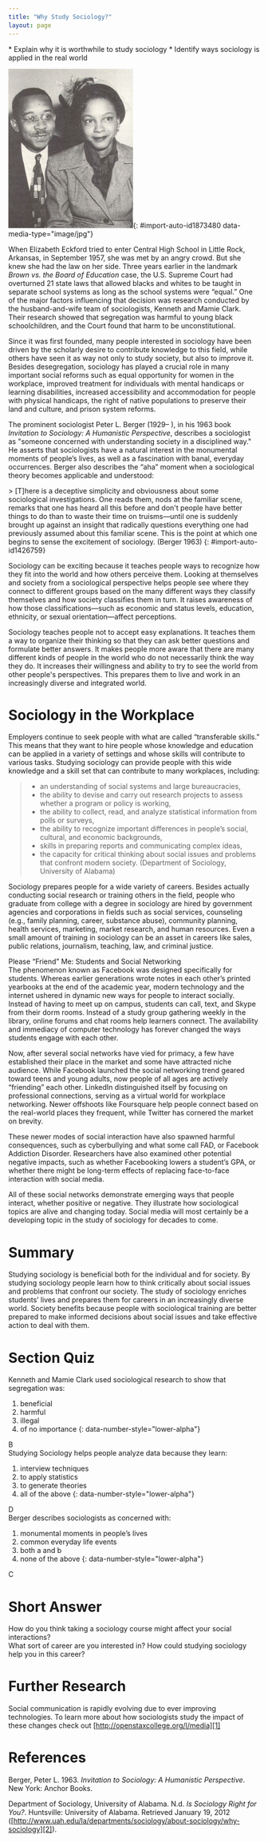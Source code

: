 ```yaml
---
title: "Why Study Sociology?"
layout: page
---
```



<div data-type="abstract" markdown="1">
* Explain why it is worthwhile to study sociology
* Identify ways sociology is applied in the real world

</div>

 ![Photo (b) shows the sociologists Kenneth and Mamie Clark.](../resources/Figure_01_04_01b.jpg "The research of sociologists Kenneth and Mamie Clark helped the Supreme Court decide to end &#x201C;separate but equal&#x201D; racial segregation in schools in the United States. (Photo courtesy of public domain)"){: #import-auto-id1873480 data-media-type="image/jpg"}

When Elizabeth Eckford tried to enter Central High School in Little Rock, Arkansas, in September 1957, she was met by an angry crowd. But she knew she had the law on her side. Three years earlier in the landmark *Brown vs. the Board of Education* case, the U.S. Supreme Court had overturned 21 state laws that allowed blacks and whites to be taught in separate school systems as long as the school systems were “equal.” One of the major factors influencing that decision was research conducted by the husband-and-wife team of sociologists, Kenneth and Mamie Clark. Their research showed that segregation was harmful to young black schoolchildren, and the Court found that harm to be unconstitutional.

Since it was first founded, many people interested in sociology have been driven by the scholarly desire to contribute knowledge to this field, while others have seen it as way not only to study society, but also to improve it. Besides desegregation, sociology has played a crucial role in many important social reforms such as equal opportunity for women in the workplace, improved treatment for individuals with mental handicaps or learning disabilities, increased accessibility and accommodation for people with physical handicaps, the right of native populations to preserve their land and culture, and prison system reforms.

The prominent sociologist Peter L. Berger (1929– ), in his 1963 book *Invitation to Sociology: A Humanistic Perspective*, describes a sociologist as \"someone concerned with understanding society in a disciplined way.\" He asserts that sociologists have a natural interest in the monumental moments of people’s lives, as well as a fascination with banal, everyday occurrences. Berger also describes the “aha” moment when a sociological theory becomes applicable and understood:

\> \[T\]here is a deceptive simplicity and obviousness about some sociological investigations. One reads them, nods at the familiar scene, remarks that one has heard all this before and don\'t people have better things to do than to waste their time on truisms—until one is suddenly brought up against an insight that radically questions everything one had previously assumed about this familiar scene. This is the point at which one begins to sense the excitement of sociology. (Berger 1963)
{: #import-auto-id1426759}

Sociology can be exciting because it teaches people ways to recognize how they fit into the world and how others perceive them. Looking at themselves and society from a sociological perspective helps people see where they connect to different groups based on the many different ways they classify themselves and how society classifies them in turn. It raises awareness of how those classifications—such as economic and status levels, education, ethnicity, or sexual orientation—affect perceptions.

Sociology teaches people not to accept easy explanations. It teaches them a way to organize their thinking so that they can ask better questions and formulate better answers. It makes people more aware that there are many different kinds of people in the world who do not necessarily think the way they do. It increases their willingness and ability to try to see the world from other people\'s perspectives. This prepares them to live and work in an increasingly diverse and integrated world.

# Sociology in the Workplace

Employers continue to seek people with what are called “transferable skills.” This means that they want to hire people whose knowledge and education can be applied in a variety of settings and whose skills will contribute to various tasks. Studying sociology can provide people with this wide knowledge and a skill set that can contribute to many workplaces, including:

> * an understanding of social systems and large bureaucracies,
> * the ability to devise and carry out research projects to assess whether a program or policy is working,
> * the ability to collect, read, and analyze statistical information from polls or surveys,
> * the ability to recognize important differences in people’s social, cultural, and economic backgrounds,
> * skills in preparing reports and communicating complex ideas,
> * the capacity for critical thinking about social issues and problems that confront modern society. (Department of Sociology, University of Alabama)

Sociology prepares people for a wide variety of careers. Besides actually conducting social research or training others in the field, people who graduate from college with a degree in sociology are hired by government agencies and corporations in fields such as social services, counseling (e.g., family planning, career, substance abuse), community planning, health services, marketing, market research, and human resources. Even a small amount of training in sociology can be an asset in careers like sales, public relations, journalism, teaching, law, and criminal justice.

<div data-type="note" data-label="" markdown="1">
<div data-type="title">
Please “Friend” Me: Students and Social Networking
</div>
The phenomenon known as Facebook was designed specifically for students. Whereas earlier generations wrote notes in each other’s printed yearbooks at the end of the academic year, modern technology and the internet ushered in dynamic new ways for people to interact socially. Instead of having to meet up on campus, students can call, text, and Skype from their dorm rooms. Instead of a study group gathering weekly in the library, online forums and chat rooms help learners connect. The availability and immediacy of computer technology has forever changed the ways students engage with each other.

Now, after several social networks have vied for primacy, a few have established their place in the market and some have attracted niche audience. While Facebook launched the social networking trend geared toward teens and young adults, now people of all ages are actively “friending” each other. LinkedIn distinguished itself by focusing on professional connections, serving as a virtual world for workplace networking. Newer offshoots like Foursquare help people connect based on the real-world places they frequent, while Twitter has cornered the market on brevity.

These newer modes of social interaction have also spawned harmful consequences, such as cyberbullying and what some call FAD, or Facebook Addiction Disorder. Researchers have also examined other potential negative impacts, such as whether Facebooking lowers a student’s GPA, or whether there might be long-term effects of replacing face-to-face interaction with social media.

All of these social networks demonstrate emerging ways that people interact, whether positive or negative. They illustrate how sociological topics are alive and changing today. Social media will most certainly be a developing topic in the study of sociology for decades to come.

</div>

# Summary

Studying sociology is beneficial both for the individual and for society. By studying sociology people learn how to think critically about social issues and problems that confront our society. The study of sociology enriches students’ lives and prepares them for careers in an increasingly diverse world. Society benefits because people with sociological training are better prepared to make informed decisions about social issues and take effective action to deal with them.

# Section Quiz

<div data-type="exercise" data-label="section-quiz">
<div data-type="problem" markdown="1">
Kenneth and Mamie Clark used sociological research to show that segregation was:

1.  beneficial
2.  harmful
3.  illegal
4.  of no importance
{: data-number-style="lower-alpha"}

</div>
<div data-type="solution" id="eip-id3103054" markdown="1">
B

</div>
</div>

<div data-type="exercise" data-label="section-quiz">
<div data-type="problem" markdown="1">
Studying Sociology helps people analyze data because they learn:

1.  interview techniques
2.  to apply statistics
3.  to generate theories
4.  all of the above
{: data-number-style="lower-alpha"}

</div>
<div data-type="solution" id="eip-id2368972" markdown="1">
D

</div>
</div>

<div data-type="exercise" data-label="section-quiz">
<div data-type="problem" markdown="1">
Berger describes sociologists as concerned with:

1.  monumental moments in people’s lives
2.  common everyday life events
3.  both a and b
4.  none of the above
{: data-number-style="lower-alpha"}

</div>
<div data-type="solution" markdown="1">
C

</div>
</div>

# Short Answer

<div data-type="exercise" data-label="short-answer">
<div data-type="problem" markdown="1">
How do you think taking a sociology course might affect your social interactions?

</div>
</div>

<div data-type="exercise" data-label="short-answer">
<div data-type="problem" markdown="1">
What sort of career are you interested in? How could studying sociology help you in this career?

</div>
</div>

# Further Research

Social communication is rapidly evolving due to ever improving technologies. To learn more about how sociologists study the impact of these changes check out [http://openstaxcollege.org/l/media][1]

# References

Berger, Peter L. 1963. *Invitation to Sociology: A Humanistic Perspective*. New York: Anchor Books.

Department of Sociology, University of Alabama. N.d. *Is Sociology Right for You?*. Huntsville: University of Alabama. Retrieved January 19, 2012 ([http://www.uah.edu/la/departments/sociology/about-sociology/why-sociology][2]).



[1]: http://openstaxcollege.org/l/media
[2]: http://www.uah.edu/la/departments/sociology/about-sociology/why-sociology
